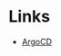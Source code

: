 # Links

- [ArgoCD](https://santanderglobaltech.com/en/from-git-to-kubernetes-in-10-minutes-with-argocd/)
